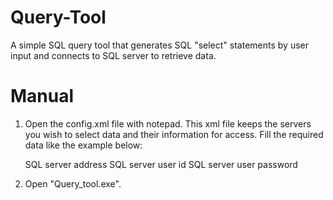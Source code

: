 # Query-Tool
A simple SQL query tool that generates SQL "select" statements by user input and connects to SQL server to retrieve data.

# Manual
1. Open the config.xml file with notepad. This xml file keeps the servers you wish to select data and their information for access. Fill the required data like the example below:

    <environment name="SQL server name">
        <connection>SQL server address</connection>
        <uid>SQL server user id</uid>
        <password>SQL server user password</password>
    </environment>
    
2. Open "Query_tool.exe". 
